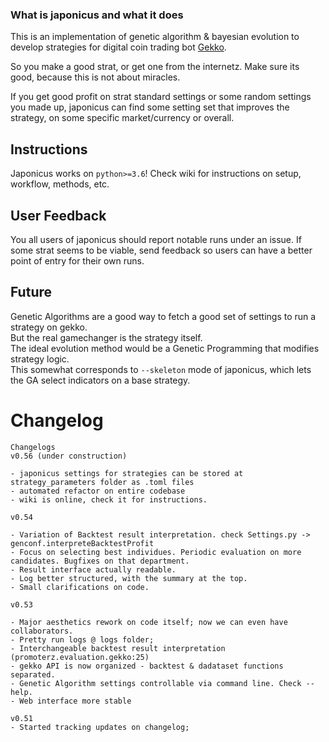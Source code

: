 ### What is japonicus and what it does
This is an implementation of genetic algorithm & bayesian evolution to develop strategies for digital coin trading bot <a href="https://github.com/askmike/gekko">Gekko</a>.

So you make a good strat, or get one from the internetz. Make sure its good, because this is not about miracles.

If you get good profit on strat standard settings or some random settings you made up, japonicus can find some setting set that improves the strategy, on some specific market/currency or overall.

## Instructions
Japonicus works on `python>=3.6`!
Check wiki for instructions on setup, workflow, methods, etc.


## User Feedback

You all users of japonicus should report notable runs under an issue.
If some strat seems to be viable, send feedback so users can have a better point of entry for their own runs.<br>

## Future

Genetic Algorithms are a good way to fetch a good set of settings to run a strategy on gekko. <br>
But the real gamechanger is the strategy itself.<br>
The ideal evolution method would be a Genetic Programming that modifies strategy logic. <br>
This somewhat corresponds to `--skeleton` mode of japonicus, which lets the GA select indicators on a base strategy.


# Changelog

```
Changelogs 
v0.56 (under construction)

- japonicus settings for strategies can be stored at strategy_parameters folder as .toml files
- automated refactor on entire codebase
- wiki is online, check it for instructions.

v0.54

- Variation of Backtest result interpretation. check Settings.py -> genconf.interpreteBacktestProfit
- Focus on selecting best individues. Periodic evaluation on more candidates. Bugfixes on that department. 
- Result interface actually readable.
- Log better structured, with the summary at the top.
- Small clarifications on code.

v0.53

- Major aesthetics rework on code itself; now we can even have collaborators.
- Pretty run logs @ logs folder;
- Interchangeable backtest result interpretation (promoterz.evaluation.gekko:25)
- gekko API is now organized - backtest & dadataset functions separated.
- Genetic Algorithm settings controllable via command line. Check --help.
- Web interface more stable

v0.51
- Started tracking updates on changelog;

```
